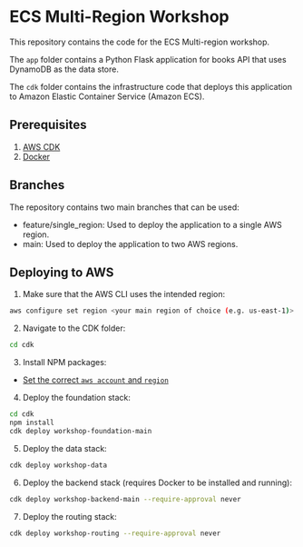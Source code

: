 # ECS Multi-Region Workshop

This repository contains the code for the ECS Multi-region workshop.

The `app` folder contains a Python Flask application for books API that uses DynamoDB as the data store.

The `cdk` folder contains the infrastructure code that deploys this application to Amazon Elastic Container Service (Amazon ECS).

## Prerequisites

1. [AWS CDK](https://docs.aws.amazon.com/cdk/v2/guide/getting_started.html#getting_started_install)
2. [Docker](https://docs.docker.com/get-docker/)

## Branches

The repository contains two main branches that can be used:

- feature/single_region: Used to deploy the application to a single AWS region.
- main: Used to deploy the application to two AWS regions.

## Deploying to AWS

1. Make sure that the AWS CLI uses the intended region:

```bash
aws configure set region <your main region of choice (e.g. us-east-1)>
```

2. Navigate to the CDK folder:

```bash
cd cdk
```

3. Install NPM packages:

- [Set the correct `aws account` and `region`](./bin/ecs-single-region-workshop.ts)

4. Deploy the foundation stack:

```bash
cd cdk
npm install
cdk deploy workshop-foundation-main
```

5. Deploy the data stack:

```bash
cdk deploy workshop-data
```

6. Deploy the backend stack (requires Docker to be installed and running):

```bash
cdk deploy workshop-backend-main --require-approval never
```

7. Deploy the routing stack:

```bash
cdk deploy workshop-routing --require-approval never
```
